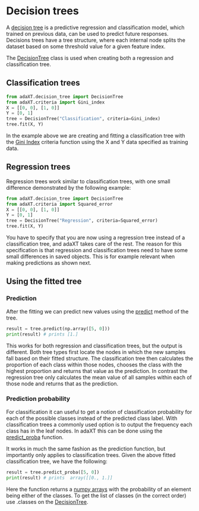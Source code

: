 # Decision trees
A [decision tree](https://en.wikipedia.org/wiki/Decision_tree) is a predictive regression and classification model, which trained on previous data, can be used to predict future responses. Decisions trees have a tree structure, where each internal node splits the dataset based on some threshold value for a given feature index.

The [DecisionTree](../tree/DecisionTree.md) class is used when creating both a regression and classification tree.

## Classification trees
```py
from adaXT.decision_tree import DecisionTree
from adaXT.criteria import Gini_index
X = [[0, 0], [1, 0]]
Y = [0, 1]
tree = DecisionTree("Classification", criteria=Gini_index)
tree.fit(X, Y)
```
In the example above we are creating and fitting a classification
tree with the [Gini Index](../criteria/criteria.md#adaXT.criteria.criteria.Gini_index) criteria function using the X and Y data specified as training data.

## Regression trees
Regression trees work similar to classification trees, with one small difference demonstrated by the following example:
```py
from adaXT.decision_tree import DecisionTree
from adaXT.criteria import Squared_error
X = [[0, 0], [1, 0]]
Y = [0, 1]
tree = DecisionTree("Regression", criteria=Squared_error)
tree.fit(X, Y)
```
You have to specify that you are now using a regression tree instead of a classification tree, and adaXT takes care of the rest. The reason for this specification is that regression and classification trees need to have some small differences in saved objects. This is for example relevant when making predictions as shown next.

## Using the fitted tree

### Prediction
After the fitting we can predict new values using the [predict](../tree/DecisionTree.md#adaXT.decision_tree.DecisionTree.DecisionTree.predict) method of the tree.
```py
result = tree.predict(np.array([5, 0]))
print(result) # prints [1.]
```
This works for both regression and classification trees, but the output is different. Both tree types first locate the nodes in which the new samples fall based on their fitted structure. The classification tree then calculates the proportion of each class within those nodes, chooses the class with the highest proportion and returns that value as the prediction. In contrast the regression tree only calculates the mean value of all samples within each of those node and returns that as the prediction.

### Prediction probability
For classification it can useful to get a notion of classification probability for each of the possible classes instead of the predicted class label. With classification trees a commonly used option is to output the frequency each class has in the leaf nodes. In adaXT this can be done using the [predict_proba](../tree/DecisionTree.md#adaXT.decision_tree.DecisionTree.DecisionTree.predict_proba) function.

It works in much the same fashion as the prediction function, but importantly only applies to classification trees. Given the above fitted classification tree, we have the following:
```py
result = tree.predict_proba([5, 0])
print(result) # prints  array([[0., 1.]]
```
Here the function returns a [numpy arrays](https://numpy.org/doc/stable/reference/generated/numpy.array.html) with the probability of an element being either of the classes. To get the list of classes (in the correct order) use .classes on the [DecisionTree](../tree/DecisionTree.md).
